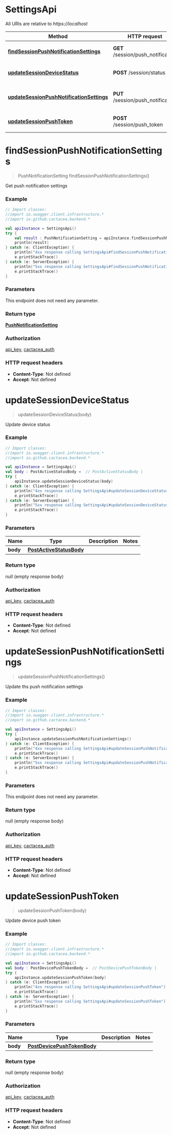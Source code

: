 # SettingsApi

All URIs are relative to *https://localhost*

Method | HTTP request | Description
------------- | ------------- | -------------
[**findSessionPushNotificationSettings**](SettingsApi.md#findSessionPushNotificationSettings) | **GET** /session/push_notification | Get push notification settings
[**updateSessionDeviceStatus**](SettingsApi.md#updateSessionDeviceStatus) | **POST** /session/status | Update device status
[**updateSessionPushNotificationSettings**](SettingsApi.md#updateSessionPushNotificationSettings) | **PUT** /session/push_notification | Update ths push notification settings
[**updateSessionPushToken**](SettingsApi.md#updateSessionPushToken) | **POST** /session/push_token | Update device push token


<a name="findSessionPushNotificationSettings"></a>
# **findSessionPushNotificationSettings**
> PushNotificationSetting findSessionPushNotificationSettings()

Get push notification settings

### Example
```kotlin
// Import classes:
//import io.swagger.client.infrastructure.*
//import io.github.cactacea.backend.*

val apiInstance = SettingsApi()
try {
    val result : PushNotificationSetting = apiInstance.findSessionPushNotificationSettings()
    println(result)
} catch (e: ClientException) {
    println("4xx response calling SettingsApi#findSessionPushNotificationSettings")
    e.printStackTrace()
} catch (e: ServerException) {
    println("5xx response calling SettingsApi#findSessionPushNotificationSettings")
    e.printStackTrace()
}
```

### Parameters
This endpoint does not need any parameter.

### Return type

[**PushNotificationSetting**](PushNotificationSetting.md)

### Authorization

[api_key](../README.md#api_key), [cactacea_auth](../README.md#cactacea_auth)

### HTTP request headers

 - **Content-Type**: Not defined
 - **Accept**: Not defined

<a name="updateSessionDeviceStatus"></a>
# **updateSessionDeviceStatus**
> updateSessionDeviceStatus(body)

Update device status

### Example
```kotlin
// Import classes:
//import io.swagger.client.infrastructure.*
//import io.github.cactacea.backend.*

val apiInstance = SettingsApi()
val body : PostActiveStatusBody =  // PostActiveStatusBody | 
try {
    apiInstance.updateSessionDeviceStatus(body)
} catch (e: ClientException) {
    println("4xx response calling SettingsApi#updateSessionDeviceStatus")
    e.printStackTrace()
} catch (e: ServerException) {
    println("5xx response calling SettingsApi#updateSessionDeviceStatus")
    e.printStackTrace()
}
```

### Parameters

Name | Type | Description  | Notes
------------- | ------------- | ------------- | -------------
 **body** | [**PostActiveStatusBody**](PostActiveStatusBody.md)|  |

### Return type

null (empty response body)

### Authorization

[api_key](../README.md#api_key), [cactacea_auth](../README.md#cactacea_auth)

### HTTP request headers

 - **Content-Type**: Not defined
 - **Accept**: Not defined

<a name="updateSessionPushNotificationSettings"></a>
# **updateSessionPushNotificationSettings**
> updateSessionPushNotificationSettings()

Update ths push notification settings

### Example
```kotlin
// Import classes:
//import io.swagger.client.infrastructure.*
//import io.github.cactacea.backend.*

val apiInstance = SettingsApi()
try {
    apiInstance.updateSessionPushNotificationSettings()
} catch (e: ClientException) {
    println("4xx response calling SettingsApi#updateSessionPushNotificationSettings")
    e.printStackTrace()
} catch (e: ServerException) {
    println("5xx response calling SettingsApi#updateSessionPushNotificationSettings")
    e.printStackTrace()
}
```

### Parameters
This endpoint does not need any parameter.

### Return type

null (empty response body)

### Authorization

[api_key](../README.md#api_key), [cactacea_auth](../README.md#cactacea_auth)

### HTTP request headers

 - **Content-Type**: Not defined
 - **Accept**: Not defined

<a name="updateSessionPushToken"></a>
# **updateSessionPushToken**
> updateSessionPushToken(body)

Update device push token

### Example
```kotlin
// Import classes:
//import io.swagger.client.infrastructure.*
//import io.github.cactacea.backend.*

val apiInstance = SettingsApi()
val body : PostDevicePushTokenBody =  // PostDevicePushTokenBody | 
try {
    apiInstance.updateSessionPushToken(body)
} catch (e: ClientException) {
    println("4xx response calling SettingsApi#updateSessionPushToken")
    e.printStackTrace()
} catch (e: ServerException) {
    println("5xx response calling SettingsApi#updateSessionPushToken")
    e.printStackTrace()
}
```

### Parameters

Name | Type | Description  | Notes
------------- | ------------- | ------------- | -------------
 **body** | [**PostDevicePushTokenBody**](PostDevicePushTokenBody.md)|  |

### Return type

null (empty response body)

### Authorization

[api_key](../README.md#api_key), [cactacea_auth](../README.md#cactacea_auth)

### HTTP request headers

 - **Content-Type**: Not defined
 - **Accept**: Not defined

